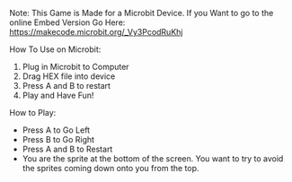 Note: This Game is Made for a Microbit Device. If you Want to go to the online Embed Version Go Here: https://makecode.microbit.org/_Vy3PcodRuKhj

How To Use on Microbit:
1. Plug in Microbit to Computer
2. Drag HEX file into device
3. Press A and B to restart
4. Play and Have Fun!

How to Play:
 - Press A to Go Left
 - Press B to Go Right
 - Press A and B to Restart
 - You are the sprite at the bottom of the screen. You want to try to avoid the sprites coming down onto you from the top.


